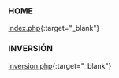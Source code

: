 ### HOME
[index.php](http://testbed.raidho.mx/supertasas/index.php){:target="_blank"}

### INVERSIÓN
[inversion.php](http://testbed.raidho.mx/supertasas/inversion.php){:target="_blank"}
